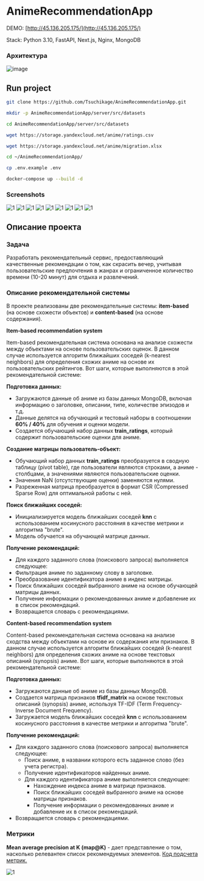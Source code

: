 # AnimeRecommendationApp

DEMO: [http://45.136.205.175/](http://45.136.205.175/)

Stack: Python 3.10, FastAPI, Next.js, Nginx, MongoDB

### Архитектура
![image](https://github.com/Tsuchikage/AnimeRecommendationApp/raw/main/docs/9.png)


## Run project

```bash
git clone https://github.com/Tsuchikage/AnimeRecommendationApp.git
```
```bash
mkdir -p AnimeRecommendationApp/server/src/datasets
```
```bash
cd AnimeRecommendationApp/server/src/datasets
```
```bash
wget https://storage.yandexcloud.net/anime/ratings.csv
```
```bash
wget https://storage.yandexcloud.net/anime/migration.xlsx
```
```bash
cd ~/AnimeRecommendationApp/
```
```bash
cp .env.example .env
```
```bash
docker-compose up --build -d
```

### Screenshots
![1](https://github.com/Tsuchikage/AnimeRecommendationApp/raw/main/docs/1.jpg)
![1](https://github.com/Tsuchikage/AnimeRecommendationApp/raw/main/docs/2.jpg)
![1](https://github.com/Tsuchikage/AnimeRecommendationApp/raw/main/docs/3.jpg)
![1](https://github.com/Tsuchikage/AnimeRecommendationApp/raw/main/docs/4.jpg)
![1](https://github.com/Tsuchikage/AnimeRecommendationApp/raw/main/docs/11.jpg)
![1](https://github.com/Tsuchikage/AnimeRecommendationApp/raw/main/docs/5.jpg)
![1](https://github.com/Tsuchikage/AnimeRecommendationApp/raw/main/docs/6.jpg)
![1](https://github.com/Tsuchikage/AnimeRecommendationApp/raw/main/docs/7.jpg)
![1](https://github.com/Tsuchikage/AnimeRecommendationApp/raw/main/docs/8.png)


## Описание проекта

### Задача
Разработать рекомендательный сервис, предоставляющий качественные рекомендации о том, как скрасить вечер, учитывая пользовательские предпочтения в жанрах и ограниченное количество времени (10-20 минут) для отдыха и развлечений.

### Описание рекомендательной системы
В проекте реализованы две рекомендательные системы: **item-based** (на основе схожести объектов) и **content-based** (на основе содержания).

**Item-based recommendation system**

Item-based рекомендательная система основана на анализе схожести между объектами на основе пользовательских оценок. В данном случае используется алгоритм ближайших соседей (k-nearest neighbors) для определения схожих аниме на основе их пользовательских рейтингов. Вот шаги, которые выполняются в этой рекомендательной системе:

**Подготовка данных:**

- Загружаются данные об аниме из базы данных MongoDB, включая информацию о заголовке, описании, типе, количестве эпизодов и т.д.
- Данные делятся на обучающий и тестовый наборы в соотношении **60% / 40%** для обучения и оценки модели.
- Создается обучающий набор данных **train\_ratings**, который содержит пользовательские оценки для аниме.

**Создание матрицы пользователь-объект:**

- Обучающий набор данных **train\_ratings** преобразуется в сводную таблицу (pivot table), где пользователи являются строками, а аниме - столбцами, а значениями являются пользовательские оценки.
- Значения NaN (отсутствующие оценки) заменяются нулями.
- Разреженная матрица преобразуется в формат CSR (Compressed Sparse Row) для оптимальной работы с ней.

**Поиск ближайших соседей:**

- Инициализируется модель ближайших соседей **knn** с использованием косинусного расстояния в качестве метрики и алгоритма "brute".
- Модель обучается на обучающей матрице данных.

**Получение рекомендаций:**

- Для каждого заданного слова (поискового запроса) выполняется следующее:
- Фильтрация аниме по заданному слову в заголовке.
- Преобразование идентификатора аниме в индекс матрицы.
- Поиск ближайших соседей выбранного аниме на основе обучающей матрицы данных.
- Получение информации о рекомендованных аниме и добавление их в список рекомендаций.
- Возвращается словарь с рекомендациями.


**Content-based recommendation system**

Content-based рекомендательная система основана на анализе сходства между объектами на основе их содержания или признаков. В данном случае используется алгоритм ближайших соседей (k-nearest neighbors) для определения схожих аниме на основе текстовых описаний (synopsis) аниме. Вот шаги, которые выполняются в этой рекомендательной системе:

**Подготовка данных:**

- Загружаются данные об аниме из базы данных MongoDB.
- Создается матрица признаков **tfidf\_matrix** на основе текстовых описаний (synopsis) аниме, используя TF-IDF (Term Frequency-Inverse Document Frequency).
- Загружается модель ближайших соседей **knn** с использованием косинусного расстояния в качестве метрики и алгоритма "brute".

**Получение рекомендаций:**

- Для каждого заданного слова (поискового запроса) выполняется следующее:
  - Поиск аниме, в названии которого есть заданное слово (без учета регистра).
  - Получение идентификаторов найденных аниме.
  - Для каждого идентификатора аниме выполняется следующее:
    - Нахождение индекса аниме в матрице признаков.
    - Поиск ближайших соседей выбранного аниме на основе матрицы признаков.
    - Получение информации о рекомендованных аниме и добавление их в список рекомендаций.
- Возвращается словарь с рекомендациями.



### Метрики
**Mean average precision at K (map@K)** - дает представление о том, насколько релевантен список рекомендуемых элементов. 
[Код подсчета метрик.](https://github.com/Tsuchikage/My-First-Data-Project-2/blob/dev/metrics_mapk_item_user_content_hybrid.ipynb)

![1](https://github.com/Tsuchikage/AnimeRecommendationApp/raw/main/docs/10.png)
